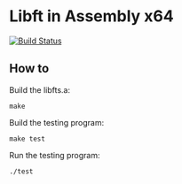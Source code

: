 # Libft in Assembly x64

[![Build Status](https://travis-ci.org/JulienBalestra/libftASM.svg?branch=master)](https://travis-ci.org/julienbalestra/libftASM)


## How to

Build the libfts.a:


	make

Build the testing program:


	make test


Run the testing program:


	./test
